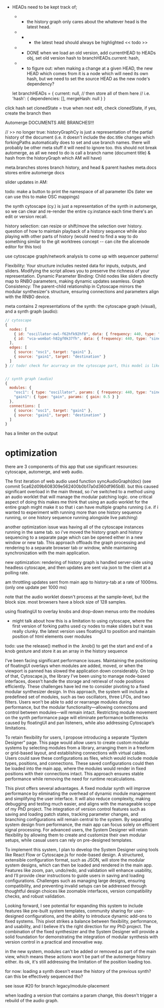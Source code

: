 - HEADs need to be kept track of;
    - - the history graph only cares about the whatever head is the latest head. 
    - - - the latest head should always be highlighted << todo >>
    - - DONE when we load an old version, add currentHEAD to HEADs obj, set old version hash to branchHEADs.current: hash, 
    - - to figure out: when making a change at a given HEAD, the new HEAD which comes from it is a node which will need its own hash, but we need to set the source HEAD as the new node's dependency?

     let branchHEADs = {
    current: null,
    // then store all of them here
    // i.e. 'hash': { dependencies: [], mergeHash: null }
}

click hash
set clonedState = true
when next edit, check clonedState, if yes, create the branch then

Automerge DOCUMENTS ARE BRANCHES!!!

// >> no longer true: historyGraphCy is just a representation of the partial history of the document (i.e. it doesn't include the doc.title changes which forkingPaths automatically does to set and use branch names. there will probably be other meta stuff it will need to ignore too. this should not break automerge, as all we need to do is call a branch name (document title) & hash from the historyGraph which AM will have)

meta.branches stores branch history, and head & parent hashes
meta.docs stores entire automerge docs

slider updates in AM:

todo: make a button to print the namespace of all parameter IDs (later we can use this to make OSC mappings)

the synth cytoscape (cy.) is just a representation of the synth in automerge, so we can clear and re-render the entire cy.instance each time there's an edit or version recall.

history selection: can resize or shift/move the selection over history. question of how to maintain playback of a history sequence while also playing with other parts of history (would need to find a way to do something similar to the git worktrees concept -- can cite the alicenode editor for this too)

use cytoscape graph/network analysis to come up with sequencer patterns!

Flexibility: Your structure includes nested data for inputs, outputs, and sliders. Modifying the script allows you to preserve the richness of your representation.
Dynamic Parameter Binding: Child nodes like sliders directly map to RNBO parameters, making dynamic updates seamless.
Graph Consistency: The parent-child relationship in Cytoscape mirrors the modular synthesizer's structure, ensuring connections and parameters align with the RNBO device.

meta contains 2 representations of the synth: the cytoscape graph (visual), and a synth graph (audio):

```javascript
// cytoscape
{
  nodes: [
    { id: "oscillator-owl-f62hfk92hf8", data: { frequency: 440, type: "sine" } /* etc */},
    { id: "vca-wombat-h82gf0k37fh", data: { frequency: 440, type: "sine" } /* etc */},
  ],
  edges: [
    { source: "osc1", target: "gain1" },
    { source: "gain1", target: "destination" }
  ]
} // todo! check for acurracy on the cytoscape part, this model is likely out of date


// synth graph (audio)
{
  modules: {
    "osc1": { type: "oscillator", params: { frequency: 440, type: "sine" } },
    "gain1": { type: "gain", params: { gain: 0.5 } }
  },
  connections: [
    { source: "osc1", target: "gain1" },
    { source: "gain1", target: "destination" }
  ]
}

```

has a limiter on the output


# optimization
there are 3 components of this app that use significant resources: cytoscape, automerge, and web audio. 

The first iteration of web audio used function syncAudioGraph(doc) (see commit 5ca62d09b608309e562400b0b17a0d360df965b8). but this caused significant overload in the main thread, so i've switched to a method using an audio worklet that will manage the modular patching logic. 
one critical aspect of doing this makes me think that using an audio worklet for the entire graph might make it so that i can have multiple graphs running (i.e. if i wanted to experiment with running more than one history sequence running, or one history sequence running alongside live patching) 

another optimization issue was having all of the cytoscape instances running in the same tab. so i've moved the history graph and history sequencing to a separate page which can be opened either in a new window or new tab. This approach offloads the graph processing and rendering to a separate browser tab or window, while maintaining synchronization with the main application.

new optimization: rendering of history graph is handled server-side using headless cytoscape, and then updates are sent via json to the client at a polling rate. 

am throttling updates sent from main app to history-tab at a rate of 1000ms. (only one update per 1000 ms)



note that the audio worklet doesn't process at the sample-level, but the block size. most browsers have a block size of 128 samples. 

using floatingUI to overlay knobs and drop-down menus onto the modules
  - might talk about how this is a limitation to using cytoscape, where the first version of forking paths used cy nodes to make sliders but it was really clunky. the latest version uses floatingUI to position and maintain position of html elements over modules

todo: use the release() method in the .knob() to get the start and end of a knob gesture and store it as an array in the history sequence

I’ve been facing significant performance issues. Maintaining the positioning of floatingUI overlays when modules are added, moved, or when the viewport is panned has slowed the application down considerably. On top of that, Cytoscape.js, the library I’ve been using to manage node-based interfaces, doesn’t handle the storage and retrieval of node positions efficiently. These challenges have led me to consider pivoting to a fixed modular synthesizer design. In this approach, the system will include a predefined set of modules, such as two oscillators, three LFOs, and two filters. Users won’t be able to add or rearrange modules during performance, but the modular functionality—allowing connections and control between modules—will remain intact. Restricting module movement on the synth performance page will eliminate performance bottlenecks caused by floatingUI and pan listeners, while also addressing Cytoscape’s limitations.

To retain flexibility for users, I propose introducing a separate “System Designer” page. This page would allow users to create custom modular systems by selecting modules from a library, arranging them in a freeform or grid-based layout, and establishing connections with virtual cables. Users could save these configurations as files, which would include module types, positions, and connections. These saved configurations could then be loaded into the main app, where the modules would render in fixed positions with their connections intact. This approach ensures stable performance while removing the need for runtime recalculations.

This pivot offers several advantages. A fixed modular synth will improve performance by eliminating the overhead of dynamic module management and simplifying the user interface. It will also reduce complexity, making debugging and testing much easier, and aligns with the manageable scope of my PhD project. The integration of version control features such as saving and loading patch states, tracking parameter changes, and branching configurations will remain central to the system. By separating system design from performance, the main app can focus solely on efficient signal processing. For advanced users, the System Designer will retain flexibility by allowing them to create and customize their own modular setups, while casual users can rely on pre-designed templates.

To implement this system, I plan to develop the System Designer using tools like React Flow or Cytoscape.js for node-based design. A structured, extensible configuration format, such as JSON, will store the modular system designs, which can then be loaded and rendered in the main app. Features like zoom, pan, undo/redo, and validation will enhance usability, and I’ll provide clear instructions to guide users in saving and loading configurations. Challenges such as managing large designs, ensuring compatibility, and preventing invalid setups can be addressed through thoughtful design choices like zoomable interfaces, version compatibility checks, and robust validation.

Looking forward, I see potential for expanding this system to include features like pre-built system templates, community sharing for user-designed configurations, and the ability to introduce dynamic add-ons to fixed systems. This pivot strikes a balance between flexibility, performance, and usability, and I believe it’s the right direction for my PhD project. The combination of the fixed synthesizer and the System Designer will provide a solid foundation for demonstrating the integration of modular synthesis with version control in a practical and innovative way.

in the new system, modules can't be added or removed as part of the main view, which means these actions won't be part of the automerge history either. its ok, it's still addressing the limitation of the position loading too. 

for now: loading a synth doesn't erase the history of the previous synth? can this be effectively sequenced tho? 

see issue #20 for branch legacy/module-placement

when loading a version that contains a param change, this doesn't trigger a rebuild of the audio graph. 